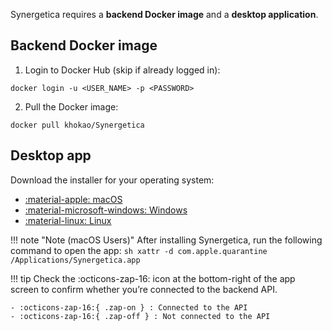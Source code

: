 Synergetica requires a **backend Docker image** and a **desktop application**.

## Backend Docker image

1. Login to Docker Hub (skip if already logged in):
```console
docker login -u <USER_NAME> -p <PASSWORD>
```

2. Pull the Docker image:
```console
docker pull khokao/Synergetica
```


## Desktop app

Download the installer for your operating system:

<div class="grid cards" markdown>

- [:material-apple: macOS](https://github.com/khokao/synergetica/releases/download/nightly/Synergetica_0.0.0_aarch64.dmg)
- [:material-microsoft-windows: Windows](https://github.com/khokao/synergetica/releases/download/nightly/Synergetica_0.0.0_x64-setup.exe)
- [:material-linux: Linux](https://github.com/khokao/synergetica/releases/download/nightly/Synergetica_0.0.0_amd64.deb)

</div>


!!! note "Note (macOS Users)"
    After installing Synergetica, run the following command to open the app:
    ```sh
    xattr -d com.apple.quarantine /Applications/Synergetica.app
    ```

!!! tip
    Check the :octicons-zap-16: icon at the bottom-right of the app screen to confirm whether you’re connected to the backend API.

    - :octicons-zap-16:{ .zap-on } : Connected to the API
    - :octicons-zap-16:{ .zap-off } : Not connected to the API
